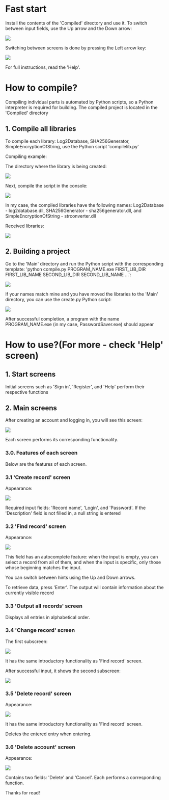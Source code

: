 <div>
<h1>Fast start</h1>
<p>Install the contents of the 'Compiled' directory and use it. To switch between input fields, use the Up arrow and the Down arrow:</p>
<img src=".\READMEdata\fastStart.png">
<p>Switching between screens is done by pressing the Left arrow key:</p>
<img src=".\READMEdata\switchScreens.png">
<p>For full instructions, read the 'Help'.</p>
</div>

<div>
<h1>How to compile?</h1>
<p>Compiling individual parts is automated by Python scripts, so a Python interpreter is required for building. The compiled project is located in the 'Compiled' directory</p>
<h2>1. Compile all libraries</h2>
<p>To compile each library: Log2Database, SHA256Generator, SimpleEncryptionOfString, use the Python script 'compilelib.py'</p>
<p>Compiling example:</p>
<p>The directory where the library is being created:</p>
<img src=".\READMEdata\howToCompileLibDirectory.png">
<p>Next, compile the script in the console:</p>
<img src=".\READMEdata\howToCompileLibConsole.png">
<p>In my case, the compiled libraries have the following names: Log2Database - log2database.dll, SHA256Generator - sha256generator.dll, and SimpleEncryptionOfString - strconverter.dll</p>
<p>Received libraries:</p>
<img src=".\READMEdata\howToCompileAllLibs.png">
<h2>2. Building a project</h2>
<p>Go to the 'Main' directory and run the Python script with the corresponding template: 'python compile.py PROGRAM_NAME.exe FIRST_LIB_DIR FIRST_LIB_NAME SECOND_LIB_DIR SECOND_LIB_NAME ...':</p>
<img src=".\READMEdata\howToCompileBuilding.png">
<p>If your names match mine and you have moved the libraries to the 'Main' directory, you can use the create.py Python script:</p>
<img src=".\READMEdata\howToCompileMyselfBuilding.png">
<p>After successful completion, a program with the name PROGRAM_NAME.exe (in my case, PasswordSaver.exe) should appear</p>
</div>

<div>
<h1>How to use?(For more - check 'Help' screen)</h1>
<h2>1. Start screens</h2>
<p>Initial screens such as 'Sign in', 'Register', and 'Help' perform their respective functions
</p>
<h2>2. Main screens</h2>
<p>After creating an account and logging in, you will see this screen:</p>
<img src=".\READMEdata\useMenuScreen.png">
<p>Each screen performs its corresponding functionality.</p>
<h3>3.0. Features of each screen</h3>
<p>Below are the features of each screen.</p>
<h3>3.1 'Create record' screen</h3>
<p>Appearance:</p>
<img src=".\READMEdata\useCreateRecordScreen.png">
<p>Required input fields: 'Record name', 'Login', and 'Password'. If the 'Description' field is not filled in, a null string is entered</p>
<h3>3.2 'Find record' screen</h3>
<p>Appearance:</p>
<img src=".\READMEdata\useFindRecordScreen.png">
<p>This field has an autocomplete feature: when the input is empty, you can select a record from all of them, and when the input is specific, only those whose beginning matches the input.</p>
<p>You can switch between hints using the Up and Down arrows.</p>
<p>To retrieve data, press 'Enter'. The output will contain information about the currently visible record</p>
<h3>3.3 'Output all records' screen</h3>
<p>Displays all entries in alphabetical order.</p>
<h3>3.4 'Change record' screen</h3>
<p>The first subscreen:</p>
<img src=".\READMEdata\useFindRecordScreen.png">
<p>It has the same introductory functionality as 'Find record' screen.</p>
<p>After successful input, it shows the second subscreen:</p>
<img src=".\READMEdata\useChangeRecordScreen.png">
<h3>3.5 'Delete record' screen</h3>
<p>Appearance:</p>
<img src=".\READMEdata\useFindRecordScreen.png">
<p>It has the same introductory functionality as 'Find record' screen.</p>
<p>Deletes the entered entry when entering.</p>
<h3>3.6 'Delete account' screen</h3>
<p>Appearance:</p>
<img src=".\READMEdata\useDeleteAccountScreen.png">
<p>Contains two fields: 'Delete' and 'Cancel'. Each performs a corresponding function.</p>
</div>

<div>
<p>Thanks for read!</p>
</div>